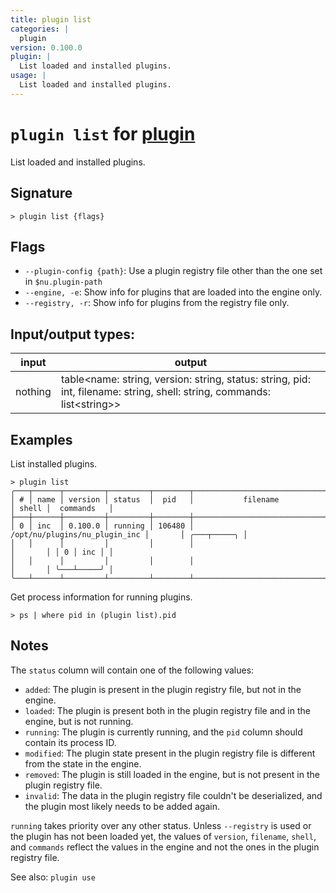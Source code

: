 ```yaml
---
title: plugin list
categories: |
  plugin
version: 0.100.0
plugin: |
  List loaded and installed plugins.
usage: |
  List loaded and installed plugins.
---
```

<!-- This file is automatically generated. Please edit the command in https://github.com/nushell/nushell instead. -->

# `plugin list` for [plugin](/commands/categories/plugin.md)

<div class='command-title'>List loaded and installed plugins.</div>

## Signature

```> plugin list {flags} ```

## Flags

 -  `--plugin-config {path}`: Use a plugin registry file other than the one set in `$nu.plugin-path`
 -  `--engine, -e`: Show info for plugins that are loaded into the engine only.
 -  `--registry, -r`: Show info for plugins from the registry file only.


## Input/output types:

| input   | output                                                                                                                  |
| ------- | ----------------------------------------------------------------------------------------------------------------------- |
| nothing | table\<name: string, version: string, status: string, pid: int, filename: string, shell: string, commands: list\<string\>\> |

## Examples

List installed plugins.
```nu
> plugin list
╭───┬──────┬─────────┬─────────┬────────┬───────────────────────────────┬───────┬─────────────╮
│ # │ name │ version │ status  │  pid   │           filename            │ shell │  commands   │
├───┼──────┼─────────┼─────────┼────────┼───────────────────────────────┼───────┼─────────────┤
│ 0 │ inc  │ 0.100.0 │ running │ 106480 │ /opt/nu/plugins/nu_plugin_inc │       │ ╭───┬─────╮ │
│   │      │         │         │        │                               │       │ │ 0 │ inc │ │
│   │      │         │         │        │                               │       │ ╰───┴─────╯ │
╰───┴──────┴─────────┴─────────┴────────┴───────────────────────────────┴───────┴─────────────╯

```

Get process information for running plugins.
```nu
> ps | where pid in (plugin list).pid

```

## Notes
The `status` column will contain one of the following values:

- `added`:    The plugin is present in the plugin registry file, but not in
              the engine.
- `loaded`:   The plugin is present both in the plugin registry file and in
              the engine, but is not running.
- `running`:  The plugin is currently running, and the `pid` column should
              contain its process ID.
- `modified`: The plugin state present in the plugin registry file is different
              from the state in the engine.
- `removed`:  The plugin is still loaded in the engine, but is not present in
              the plugin registry file.
- `invalid`:  The data in the plugin registry file couldn't be deserialized,
              and the plugin most likely needs to be added again.

`running` takes priority over any other status. Unless `--registry` is used
or the plugin has not been loaded yet, the values of `version`, `filename`,
`shell`, and `commands` reflect the values in the engine and not the ones in
the plugin registry file.

See also: `plugin use`